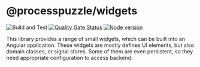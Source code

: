 # @processpuzzle/widgets
![Build and Test](https://github.com/ZsZs/processpuzzle/actions/workflows/build-widgets.yml/badge.svg)
[![Quality Gate Status](https://sonarcloud.io/api/project_badges/measure?project=processpuzzle_widgets&metric=alert_status)](https://sonarcloud.io/summary?id=processpuzzle_widgets)
[![Node version](https://img.shields.io/npm/v/%40processpuzzle%2Fwidgets?style=flat)](https://www.npmjs.com/package/@processpuzzle/widgets)

This library provides a range of small widgets, which can be built into an Angular application. These widgets are mostly defines UI elements, 
but also domain classes, or signal stores. Some of them are even persistent, so they need appropriate configuration to access backend.
